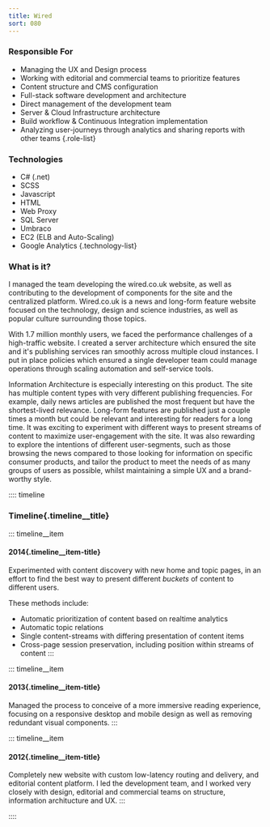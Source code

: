 ```yaml
---
title: Wired
sort: 080
---
```


### Responsible For
- Managing the UX and Design process
- Working with editorial and commercial teams to prioritize features
- Content structure and CMS configuration
- Full-stack software development and architecture
- Direct management of the development team
- Server & Cloud Infrastructure architecture
- Build workflow & Continuous Integration implementation
- Analyzing user-journeys through analytics and sharing reports with other teams
{.role-list}

### Technologies
- C# (.net)
- SCSS
- Javascript
- HTML
- Web Proxy
- SQL Server
- Umbraco
- EC2 (ELB and Auto-Scaling)
- Google Analytics
{.technology-list}

### What is it?

I managed the team developing the wired.co.uk website, as well as contributing to the development of components for the site and the centralized platform. Wired.co.uk is a news and long-form feature website focused on the technology, design and science industries, as well as popular culture surrounding those topics.

With 1.7 million monthly users, we faced the performance challenges of a high-traffic website. I created a server architecture which ensured the site and it's publishing services ran smoothly across multiple cloud instances. I put in place policies which ensured a single developer team could manage operations through scaling automation and self-service tools.

Information Architecture is especially interesting on this product. The site has multiple content types with very different publishing frequencies. For example, daily news articles are published the most frequent but have the shortest-lived relevance. Long-form features are published just a couple times a month but could be relevant and interesting for readers for a long time. It was exciting to experiment with different ways to present streams of content to maximize user-engagement with the site. It was also rewarding to explore the intentions of different user-segments, such as those browsing the news compared to those looking for information on specific consumer products, and tailor the product to meet the needs of as many groups of users as possible, whilst maintaining a simple UX and a brand-worthy style.

:::: timeline
### Timeline{.timeline__title}

::: timeline__item
#### 2014{.timeline__item-title}
Experimented with content discovery with new home and topic pages, in an effort to find the best way to present different *buckets* of content to different users.

These methods include:
- Automatic prioritization of content based on realtime analytics
- Automatic topic relations
- Single content-streams with differing presentation of content items
- Cross-page session preservation, including position within streams of content
:::


::: timeline__item
#### 2013{.timeline__item-title}
Managed the process to conceive of a more immersive reading experience, focusing on a responsive desktop and mobile design as well as removing redundant visual components.
:::

::: timeline__item
#### 2012{.timeline__item-title}
Completely new website with custom low-latency routing and delivery, and editorial content platform. I led the development team, and I worked very closely with design, editorial and commercial teams on structure, information architucture and UX.
:::


::::
